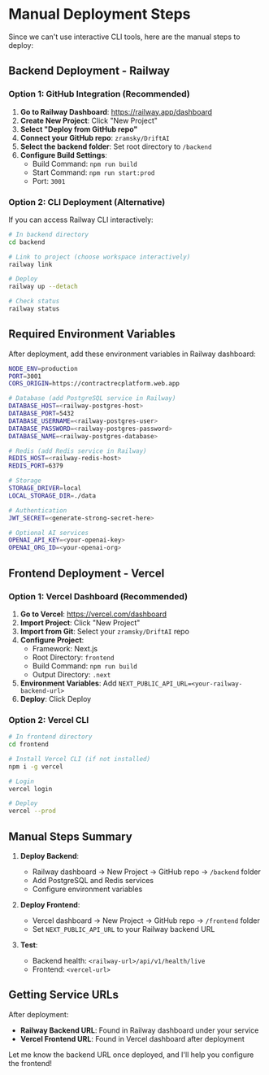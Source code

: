 # Manual Deployment Steps

Since we can't use interactive CLI tools, here are the manual steps to deploy:

## Backend Deployment - Railway

### Option 1: GitHub Integration (Recommended)

1. **Go to Railway Dashboard**: https://railway.app/dashboard
2. **Create New Project**: Click "New Project"
3. **Select "Deploy from GitHub repo"**
4. **Connect your GitHub repo**: `zramsky/DriftAI`
5. **Select the backend folder**: Set root directory to `/backend`
6. **Configure Build Settings**:
   - Build Command: `npm run build`
   - Start Command: `npm run start:prod`
   - Port: `3001`

### Option 2: CLI Deployment (Alternative)

If you can access Railway CLI interactively:

```bash
# In backend directory
cd backend

# Link to project (choose workspace interactively)
railway link

# Deploy
railway up --detach

# Check status
railway status
```

## Required Environment Variables

After deployment, add these environment variables in Railway dashboard:

```bash
NODE_ENV=production
PORT=3001
CORS_ORIGIN=https://contractrecplatform.web.app

# Database (add PostgreSQL service in Railway)
DATABASE_HOST=<railway-postgres-host>
DATABASE_PORT=5432  
DATABASE_USERNAME=<railway-postgres-user>
DATABASE_PASSWORD=<railway-postgres-password>
DATABASE_NAME=<railway-postgres-database>

# Redis (add Redis service in Railway)  
REDIS_HOST=<railway-redis-host>
REDIS_PORT=6379

# Storage
STORAGE_DRIVER=local
LOCAL_STORAGE_DIR=./data

# Authentication
JWT_SECRET=<generate-strong-secret-here>

# Optional AI services
OPENAI_API_KEY=<your-openai-key>
OPENAI_ORG_ID=<your-openai-org>
```

## Frontend Deployment - Vercel

### Option 1: Vercel Dashboard (Recommended)

1. **Go to Vercel**: https://vercel.com/dashboard
2. **Import Project**: Click "New Project"  
3. **Import from Git**: Select your `zramsky/DriftAI` repo
4. **Configure Project**:
   - Framework: Next.js
   - Root Directory: `frontend`
   - Build Command: `npm run build`
   - Output Directory: `.next`
5. **Environment Variables**: Add `NEXT_PUBLIC_API_URL=<your-railway-backend-url>`
6. **Deploy**: Click Deploy

### Option 2: Vercel CLI

```bash
# In frontend directory
cd frontend

# Install Vercel CLI (if not installed)
npm i -g vercel

# Login
vercel login

# Deploy
vercel --prod
```

## Manual Steps Summary

1. **Deploy Backend**:
   - Railway dashboard → New Project → GitHub repo → `/backend` folder
   - Add PostgreSQL and Redis services
   - Configure environment variables
   
2. **Deploy Frontend**:
   - Vercel dashboard → New Project → GitHub repo → `/frontend` folder  
   - Set `NEXT_PUBLIC_API_URL` to your Railway backend URL
   
3. **Test**:
   - Backend health: `<railway-url>/api/v1/health/live`
   - Frontend: `<vercel-url>`

## Getting Service URLs

After deployment:
- **Railway Backend URL**: Found in Railway dashboard under your service
- **Vercel Frontend URL**: Found in Vercel dashboard after deployment

Let me know the backend URL once deployed, and I'll help you configure the frontend!